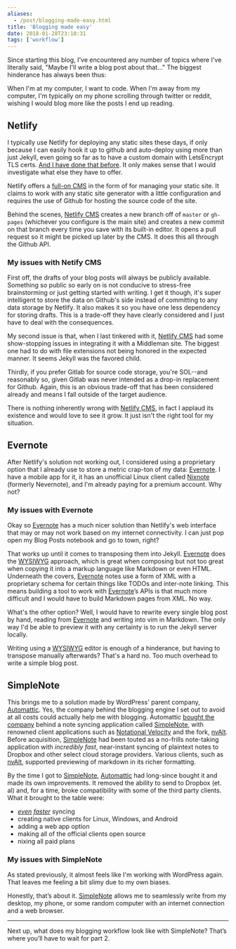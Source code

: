 ```yaml
---
aliases:
  - /post/blogging-made-easy.html
title: 'Blogging made easy'
date: 2018-01-28T23:10:31
tags: ['workflow']
---
```


Since starting this blog, I've encountered any number of topics where I've literally said, "Maybe I'll write a blog post about that..." The biggest hinderance has always been thus:

When I'm at my computer, I want to code. When I'm away from my computer, I'm typically on my phone scrolling through twitter or reddit, wishing I would blog more like the posts I end up reading.

## Netlify

I typically use Netlify for deploying any static sites these days, if only because I can easily hook it up to github and auto-deploy using more than just Jekyll, even going so far as to have a custom domain with LetsEncrypt TLS certs. [And I have done that before](https://www.grafeas.org/). It only makes sense that I would investigate what else they have to offer.

Netlify offers a [full-on CMS][netlify-cms] in the form of for managing your static site. It claims to work with any static site generator with a little configuration and requires the use of Github for hosting the source code of the site.

Behind the scenes, [Netlify CMS][netlify-cms] creates a new branch off of `master` or `gh-pages` (whichever you configure is the main site) and creates a new commit on that branch every time you save with its built-in editor. It opens a pull request so it might be picked up later by the CMS. It does this all through the Github API.

### My issues with Netify CMS

First off, the drafts of your blog posts will always be publicly available. Something so public so early on is not conducive to stress-free brainstorming or just getting started with writing. I get it though, it's super intelligent to store the data on Github's side instead of committing to any data storage by Netlify. It also makes it so you have one less dependency for storing drafts. This is a trade-off they have clearly considered and I just have to deal with the consequences.

My second issue is that, when I last tinkered with it, [Netlify CMS][netlify-cms] had some show-stopping issues in integrating it with a Middleman site. The biggest one had to do with file extensions not being honored in the expected manner. It seems Jekyll was the favored child.

Thirdly, if you prefer Gitlab for source code storage, you're SOL--and reasonably so, given Gitlab was never intended as a drop-in replacement for Github. Again, this is an obvious trade-off that has been considered already and means I fall outside of the target audience.

There is nothing inherently wrong with [Netlify CMS][netlify-cms], in fact I applaud its existence and would love to see it grow. It just isn't the right tool for my situation.

[netlify-cms]: https://www.netlifycms.org/

## Evernote

After Netlify's solution not working out, I considered using a proprietary option that I already use to store a metric crap-ton of my data: [Evernote][evernote]. I have a mobile app for it, it has an unofficial Linux client called [Nixnote][nixnote] (formerly Nevernote), and I'm already paying for a premium account. Why not?

### My issues with Evernote

Okay so [Evernote][evernote] has a much nicer solution than Netlify's web interface that may or may not work based on my internet connectivity. I can just pop open my Blog Posts notebook and go to town, right?

That works up until it comes to transposing them into Jekyll. [Evernote][evernote] does the [WYSIWYG][wysiwyg] approach, which is great when composing but not too great when copying it into a markup language like Markdown or even HTML. Underneath the covers, [Evernote][evernote] notes use a form of XML with a proprietary schema for certain things like TODOs and inter-note linking. This means building a tool to work with [Evernote][evernote]’s APIs is that much more difficult and I would have to build Markdown pages from XML. No way.

What's the other option? Well, I would have to rewrite every single blog post by hand, reading from [Evernote][evernote] and writing into vim in Markdown. The only way I'd be able to preview it with any certainty is to run the Jekyll server locally.

Writing using a [WYSIWYG][wysiwyg] editor is enough of a hinderance, but having to transpose manually afterwards? That's a hard no. Too much overhead to write a simple blog post.

[evernote]: https://www.evernote.com/
[nixnote]: http://www.nixnote.org/
[wysiwyg]: https://en.wikipedia.org/wiki/WYSIWYG

## SimpleNote

This brings me to a solution made by WordPress' parent company, [Automattic][automattic]. Yes, the company behind the blogging engine I set out to avoid at all costs could actually help me with blogging. Automattic [bought the company][symperium] behind a note syncing application called [SimpleNote][simplenote], with renowned client applications such as [Notational Velocity][notational-velocity] and the fork, [nvAlt][nvalt]. Before acquisition, [SimpleNote][simplenote] had been touted as a no-frills note-taking application with _incredibly fast_, near-instant syncing of plaintext notes to Dropbox and other select cloud storage providers. Various clients, such as [nvAlt][nvalt], supported previewing of markdown in its richer formatting.

By the time I got to [SimpleNote][simplenote], [Automattic][automattic] had long-since bought it and made its own improvements. It removed the ability to send to Dropbox (et. al) and, for a time, broke compatibility with some of the third party clients. What it brought to the table were:

- [_even_][simplenote-automattic-syncing] [_faster_][symperium-syncing] syncing
- creating native clients for Linux, Windows, and Android
- adding a web app option
- making all of the official clients open source
- nixing all paid plans

### My issues with SimpleNote

As stated previously, it almost feels like I'm working with WordPress again. That leaves me feeling a bit slimy due to my own biases.

Honestly, that’s about it. [SimpleNote][simplenote] allows me to seamlessly write from my desktop, my phone, or some random computer with an internet connection and a web browser.

[simplenote]: https://www.simplenote.com/
[notational-velocity]: https://en.wikipedia.org/wiki/Notational_Velocity
[nvalt]: http://brettterpstra.com/projects/nvalt/
[automattic]: https://automattic.com/
[simplenote-automattic-syncing]: https://simplenote.com/2014/02/24/syncing-improvements-features/
[symperium-syncing]: https://simplenote.com/2013/08/22/simplenote-relaunch/
[symperium]: https://techcrunch.com/2013/01/24/wordpress-simperium-simplenote/
[wordpress]: https://www.wordpress.org/

---

Next up, what does my blogging workflow look like with SimpleNote? That’s where you’ll have to wait for part 2.

